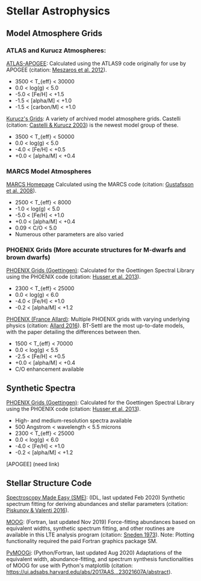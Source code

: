 # Stellar Astrophysics

## Model Atmosphere Grids

### ATLAS and Kurucz Atmospheres:

[ATLAS-APOGEE](http://research.iac.es/proyecto/ATLAS-APOGEE/): Calculated using the ATLAS9 code originally for use by APOGEE (citation: [Meszaros et al. 2012](https://ui.adsabs.harvard.edu/abs/2012AJ....144..120M/abstract)).
-  3500 < T_{eff} < 30000
-  0.0 < log(g) < 5.0
-  -5.0 < [Fe/H] < +1.5
-  -1.5 < [alpha/M] < +1.0
-  -1.5 < [carbon/M] < +1.0


[Kurucz's Grids](http://kurucz.harvard.edu/grids.html): A variety of archived model atmosphere grids. Castelli (citation: [Castelli & Kurucz 2003](https://ui.adsabs.harvard.edu/abs/2003IAUS..210P.A20C/abstract)) is the newest model group of these.
- 3500 < T_{eff} < 50000
- 0.0 < log(g) < 5.0
- -4.0 < [Fe/H] < +0.5
- +0.0 < [alpha/M] < +0.4


### MARCS Model Atmospheres
[MARCS Homepage](https://marcs.astro.uu.se/index.php) Calculated using the MARCS code (citation: [Gustafsson et al. 2008](https://ui.adsabs.harvard.edu/abs/2008A%26A...486..951G/abstract)).
- 2500 < T_{eff} < 8000
- -1.0 < log(g) < 5.0
- -5.0 < [Fe/H] < +1.0
- +0.0 < [alpha/M] < +0.4
- 0.09 < C/O < 5.0
- Numerous other parameters are also varied


### PHOENIX Grids (More accurate structures for M-dwarfs and brown dwarfs)
[PHOENIX Grids (Goettingen)](https://phoenix.astro.physik.uni-goettingen.de/?page_id=109): Calculated for the Goettingen Spectral Library using the PHOENIX code (citation: [Husser et al. 2013](https://ui.adsabs.harvard.edu/abs/2013A%26A...553A...6H/abstract)).
- 2300 < T_{eff} < 25000
- 0.0 < log(g) < 6.0
- -4.0 < [Fe/H] < +1.0
- -0.2 < [alpha/M] < +1.2


[PHOENIX (France Allard)](https://phoenix.ens-lyon.fr/simulator-jsf22-26/index.faces): Multiple PHOENIX grids with varying underlying physics (citation: [Allard 2016](https://ui.adsabs.harvard.edu/abs/2016sf2a.conf..223A/abstract)). BT-Settl are the most up-to-date models, with the paper detailing the differences between then.
- 1500 < T_{eff} < 70000
- 0.0 < log(g) < 5.5
- -2.5 < [Fe/H] < +0.5
- +0.0 < [alpha/M] < +0.4
- C/O enhancement available

## Synthetic Spectra
[PHOENIX Grids (Goettingen)](https://phoenix.astro.physik.uni-goettingen.de/?page_id=10): Calculated for the Goettingen Spectral Library using the PHOENIX code (citation: [Husser et al. 2013](https://ui.adsabs.harvard.edu/abs/2013A%26A...553A...6H/abstract)).
- High- and medium-resolution spectra available
- 500 Angstrom < wavelength < 5.5 microns
- 2300 < T_{eff} < 25000
- 0.0 < log(g) < 6.0
- -4.0 < [Fe/H] < +1.0
- -0.2 < [alpha/M] < +1.2

[APOGEE] (need link)

## Stellar Structure Code
[Spectroscopy Made Easy (SME)](https://www.stsci.edu/~valenti/sme.html): (IDL, last updated Feb 2020) Synthetic spectrum fitting for deriving abundances and stellar parameters (citation: [Piskunov & Valenti 2016](https://ui.adsabs.harvard.edu/abs/2017A%26A...597A..16P/abstract)).

[MOOG](http://www.as.utexas.edu/~chris/moog.html): (Fortran, last updated Nov 2019) Force-fitting abundances based on equivalent widths, synthetic spectrum fitting, and other routines are available in this LTE analysis program (citation: [Sneden 1973](https://ui.adsabs.harvard.edu/abs/1973ApJ...184..839S/abstract)). Note: Plotting functionality required the paid Fortran graphics package SM. 

[PyMOOGi](https://github.com/madamow/pymoogi): (Python/Fortran, last updated Aug 2020) Adaptations of the equivalent width, abundance-fitting, and spectrum synthesis functionalities of MOOG for use with Python's matplotlib (citation: https://ui.adsabs.harvard.edu/abs/2017AAS...23021607A/abstract).

